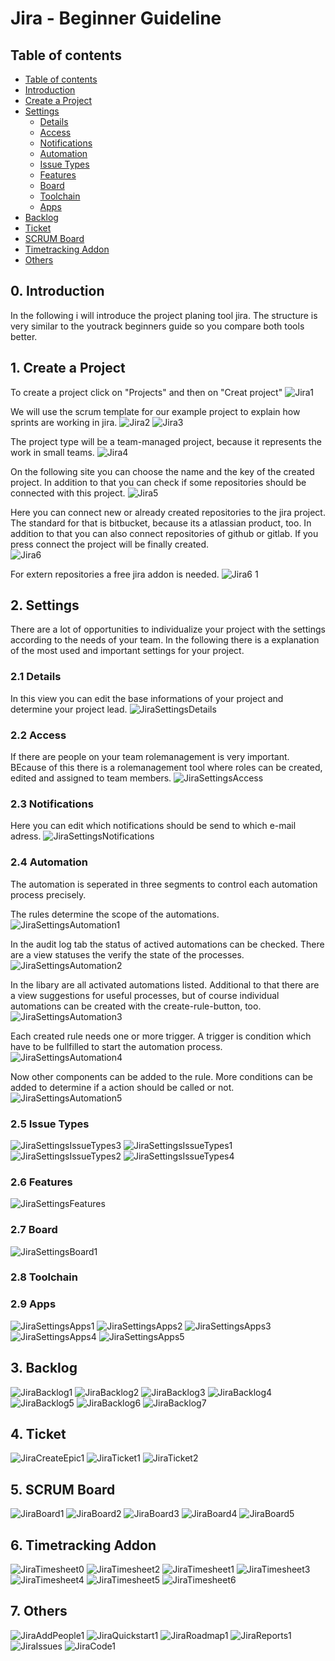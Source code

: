 # Jira - Beginner Guideline

## Table of contents
- [Table of contents](#table-of-contents)
- [Introduction](#0-introduction)
- [Create a Project](#1-create-a-project)
- [Settings](#2-settings)
  - [Details](#21-details)
  - [Access](#22-access)
  - [Notifications](#23-notifications)
  - [Automation](#24-automation)
  - [Issue Types](#25-issue-types)
  - [Features](#26-features)
  - [Board](#27-board)
  - [Toolchain](#28-toolchain)
  - [Apps](#29-apps)
- [Backlog](#3-backlog)
- [Ticket](#4-ticket)
- [SCRUM Board](#5-scrum-board)
- [Timetracking Addon](#6-timetracking-addon)
- [Others](#7-others)


## 0. Introduction
In the following i will introduce the project planing tool jira. The structure is very similar to the youtrack beginners guide so you compare both tools better.  


## 1. Create a Project
To create a project click on "Projects" and then on "Creat project"
![Jira1](https://user-images.githubusercontent.com/86354671/202115422-79784e38-9e37-497b-a0b3-8bbbb500f32d.jpg)

We will use the scrum template for our example project to explain how sprints are working in jira.
![Jira2](https://user-images.githubusercontent.com/86354671/202115424-1e915c86-2b3c-469f-adfc-c61eeb1590c9.jpg)
![Jira3](https://user-images.githubusercontent.com/86354671/202115429-51736b0c-6c23-4985-a47b-56f547fa822d.jpg)

The project type will be a team-managed project, because it represents the work in small teams.
![Jira4](https://user-images.githubusercontent.com/86354671/202115432-e47802dc-a518-4cbf-9927-a6fc58dbfaab.jpg)

On the following site you can choose the name and the key of the created project. In addition to that you can check if some repositories should be connected with this project.
![Jira5](https://user-images.githubusercontent.com/86354671/202115434-84817b6a-a106-496d-8def-762e84962a8d.jpg)

Here you can connect new or already created repositories to the jira project. The standard for that is bitbucket, because its a atlassian product, too. In addition to that you can also connect repositories of github or gitlab. If you press connect the project will be finally created.  
![Jira6](https://user-images.githubusercontent.com/86354671/202115420-74f4352d-9904-4458-aa15-d1adaace8ad1.jpg)

For extern repositories a free jira addon is needed. 
![Jira6 1](https://user-images.githubusercontent.com/86354671/202115411-b31aed17-1092-43a3-a9ae-b878ead065f7.jpg)


## 2. Settings
There are a lot of opportunities to individualize your project with the settings according to the needs of your team. In the following there is a explanation of the most used and important settings for your project. 

### 2.1 Details
In this view you can edit the base informations of your project and determine your project lead.
![JiraSettingsDetails](https://user-images.githubusercontent.com/86354671/202116047-822810e5-83d0-4368-988d-d6d4584cdda1.jpg)

### 2.2 Access
If there are people on your team rolemanagement is very important. BEcause of this there is a rolemanagement tool where roles can be created, edited and assigned to team members. 
![JiraSettingsAccess](https://user-images.githubusercontent.com/86354671/202116069-f8446083-7d76-4316-9487-93012a5692a4.jpg)

### 2.3 Notifications
Here you can edit which notifications should be send to which e-mail adress.
![JiraSettingsNotifications](https://user-images.githubusercontent.com/86354671/202388342-2aaca75e-b27a-4afd-9521-8862172a144a.jpg)


### 2.4 Automation
The automation is seperated in three segments to control each automation process precisely.

The rules determine the scope of the automations.
![JiraSettingsAutomation1](https://user-images.githubusercontent.com/86354671/202116690-4bd61f4f-cd14-4aa1-8ede-199100ed23d6.jpg)

In the audit log tab the status of actived automations can be checked. There are a view statuses the verify the state of the processes.
![JiraSettingsAutomation2](https://user-images.githubusercontent.com/86354671/202116693-5735e28e-d0fe-4509-9c8a-88d4702d4ea2.jpg)

In the libary are all activated automations listed. Additional to that there are a view suggestions for useful processes, but of course individual automations can be created with the create-rule-button, too.   
![JiraSettingsAutomation3](https://user-images.githubusercontent.com/86354671/202116695-7bf12d63-bc59-4c56-af0c-2280c29c2e59.jpg)

Each created rule needs one or more trigger. A trigger is condition which have to be fullfilled to start the automation process. 
![JiraSettingsAutomation4](https://user-images.githubusercontent.com/86354671/202116697-a6ef4edb-03ee-4106-baf2-81b8a88ae89a.jpg)

Now other components can be added to the rule. More conditions can be added to determine if a action should be called or not. 
![JiraSettingsAutomation5](https://user-images.githubusercontent.com/86354671/202116687-ae02bfc7-d5a0-4de1-9d5e-da1abab0e707.jpg)

### 2.5 Issue Types

![JiraSettingsIssueTypes3](https://user-images.githubusercontent.com/86354671/202117031-932d9d8a-0db7-4cb2-a466-4ba1b3f70d49.jpg)
![JiraSettingsIssueTypes1](https://user-images.githubusercontent.com/86354671/202117038-5512ef33-5f9c-468a-9e7a-62f466aa97da.jpg)
![JiraSettingsIssueTypes2](https://user-images.githubusercontent.com/86354671/202117026-9d7570b2-8ebe-4548-ad95-bb33e71d8261.jpg)
![JiraSettingsIssueTypes4](https://user-images.githubusercontent.com/86354671/202117035-c66be767-3e84-4d9a-a1d7-6b4d6fa8d7bc.jpg)

### 2.6 Features
![JiraSettingsFeatures](https://user-images.githubusercontent.com/86354671/202117140-12ee0480-183e-43a7-baf7-9ad7cff5f753.jpg)

### 2.7 Board
![JiraSettingsBoard1](https://user-images.githubusercontent.com/86354671/202117238-787bf484-fe45-4a40-b272-63ce7f572b3d.jpg)

### 2.8 Toolchain

### 2.9 Apps
![JiraSettingsApps1](https://user-images.githubusercontent.com/86354671/202117325-e4664bc3-ece4-470f-a858-722d76733532.jpg)
![JiraSettingsApps2](https://user-images.githubusercontent.com/86354671/202117327-ac845414-467d-473a-b4c2-1778a7ed594a.jpg)
![JiraSettingsApps3](https://user-images.githubusercontent.com/86354671/202117329-97c7001c-0f20-4f99-b8b0-873de4e78140.jpg)
![JiraSettingsApps4](https://user-images.githubusercontent.com/86354671/202117310-e4ace116-5631-4b94-ae2a-ad5a5213f151.jpg)
![JiraSettingsApps5](https://user-images.githubusercontent.com/86354671/202117319-9a906569-3694-4923-89f8-ef657e817cca.jpg)


## 3. Backlog
![JiraBacklog1](https://user-images.githubusercontent.com/86354671/202122119-e52bb493-f02c-44bd-abd0-b53d54e5561e.jpg)
![JiraBacklog2](https://user-images.githubusercontent.com/86354671/202122121-d5b3fedb-6509-46d7-a584-d1559e780514.jpg)
![JiraBacklog3](https://user-images.githubusercontent.com/86354671/202122123-1fe43751-60e3-4325-830d-46209429e1ae.jpg)
![JiraBacklog4](https://user-images.githubusercontent.com/86354671/202122126-7858d76f-28fa-4c5d-bb28-e6de76963bc8.jpg)
![JiraBacklog5](https://user-images.githubusercontent.com/86354671/202122099-498311d1-c75c-475d-a8e7-9f81e18fcce1.jpg)
![JiraBacklog6](https://user-images.githubusercontent.com/86354671/202122109-ba2e67cc-0dc3-4773-b188-95b44880516d.jpg)
![JiraBacklog7](https://user-images.githubusercontent.com/86354671/202122115-c2534a64-fbc1-46e0-81fc-58d031077b14.jpg)


## 4. Ticket
![JiraCreateEpic1](https://user-images.githubusercontent.com/86354671/202123925-1b82cd75-33e8-462a-ac08-0dec047e3043.jpg)
![JiraTicket1](https://user-images.githubusercontent.com/86354671/202122522-06d7c475-de20-4a5c-9340-d3b288e53dd9.jpg)
![JiraTicket2](https://user-images.githubusercontent.com/86354671/202122526-771b8ac9-ef6a-4211-86cc-883953fc980e.jpg)


## 5. SCRUM Board
![JiraBoard1](https://user-images.githubusercontent.com/86354671/202123009-af1604f0-120f-4898-9c07-24cbf6cfd1b0.jpg)
![JiraBoard2](https://user-images.githubusercontent.com/86354671/202123011-901b66ac-cb90-46f6-a3c0-5f40aa64c75b.jpg)
![JiraBoard3](https://user-images.githubusercontent.com/86354671/202123014-00feffae-806c-4ccd-8823-f9837c5b2cce.jpg)
![JiraBoard4](https://user-images.githubusercontent.com/86354671/202123074-ef13b050-be8a-401f-a9c6-5c44d3f86187.jpg)
![JiraBoard5](https://user-images.githubusercontent.com/86354671/202123004-d3219f8a-d717-4983-a86d-98a902ddb320.jpg)


## 6. Timetracking Addon
![JiraTimesheet0](https://user-images.githubusercontent.com/86354671/202123557-ad77c15a-8029-41ba-b69a-7d1f8813feca.jpg)
![JiraTimesheet2](https://user-images.githubusercontent.com/86354671/202123560-ccd4ef7b-0df5-4bec-add5-49add09cd664.jpg)
![JiraTimesheet1](https://user-images.githubusercontent.com/86354671/202123559-136ba2df-f391-4110-866a-a6d96ac7daca.jpg)
![JiraTimesheet3](https://user-images.githubusercontent.com/86354671/202123539-477fd997-44df-46da-b60f-d4eea266e76b.jpg)
![JiraTimesheet4](https://user-images.githubusercontent.com/86354671/202123544-93941001-0bda-44d2-a5d8-774c03107159.jpg)
![JiraTimesheet5](https://user-images.githubusercontent.com/86354671/202123548-faa6ab89-afb1-492d-b2a8-064f3d9475b3.jpg)
![JiraTimesheet6](https://user-images.githubusercontent.com/86354671/202123552-27ace893-fca6-40f6-b0d7-9a3733ee3140.jpg)


## 7. Others
![JiraAddPeople1](https://user-images.githubusercontent.com/86354671/202123801-ebbf72a6-d004-4db3-af11-dba12d52c115.jpg)
![JiraQuickstart1](https://user-images.githubusercontent.com/86354671/202123913-f0f1f4c8-7d2b-4d1a-b7f9-f3d76915550a.jpg)
![JiraRoadmap1](https://user-images.githubusercontent.com/86354671/202123920-28d6ef05-c682-4780-b379-542b55104606.jpg)
![JiraReports1](https://user-images.githubusercontent.com/86354671/202123915-6905c2f8-1af1-4b11-acbb-32c69ecebc36.jpg)
![JiraIssues](https://user-images.githubusercontent.com/86354671/202123927-7a0015b2-580c-429e-a5f4-4cfb7d78069f.jpg)
![JiraCode1](https://user-images.githubusercontent.com/86354671/202123922-2be85a72-8c79-4c53-9f36-bd1485f36d5d.jpg)
